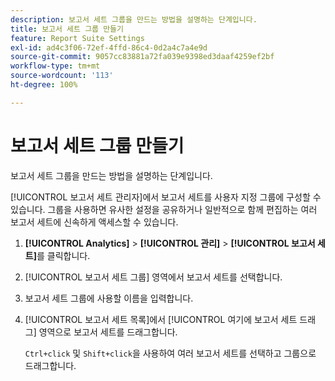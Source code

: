 ```yaml
---
description: 보고서 세트 그룹을 만드는 방법을 설명하는 단계입니다.
title: 보고서 세트 그룹 만들기
feature: Report Suite Settings
exl-id: ad4c3f06-72ef-4ffd-86c4-0d2a4c7a4e9d
source-git-commit: 9057cc83881a72fa039e9398ed3daaf4259ef2bf
workflow-type: tm+mt
source-wordcount: '113'
ht-degree: 100%

---
```


# 보고서 세트 그룹 만들기

보고서 세트 그룹을 만드는 방법을 설명하는 단계입니다.

[!UICONTROL 보고서 세트 관리자]에서 보고서 세트를 사용자 지정 그룹에 구성할 수 있습니다. 그룹을 사용하면 유사한 설정을 공유하거나 일반적으로 함께 편집하는 여러 보고서 세트에 신속하게 액세스할 수 있습니다.

1. **[!UICONTROL Analytics]** > **[!UICONTROL 관리]** > **[!UICONTROL 보고서 세트]**&#x200B;를 클릭합니다.
1. [!UICONTROL 보고서 세트 그룹] 영역에서 보고서 세트를 선택합니다.
1. 보고서 세트 그룹에 사용할 이름을 입력합니다.
1. [!UICONTROL 보고서 세트 목록]에서 [!UICONTROL 여기에 보고서 세트 드래그] 영역으로 보고서 세트를 드래그합니다.

   `Ctrl+click` 및 `Shift+click`을 사용하여 여러 보고서 세트를 선택하고 그룹으로 드래그합니다.

